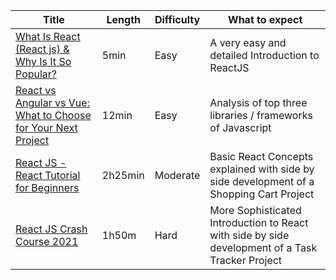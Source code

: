 | Title | Length | Difficulty | What to expect |
|-------| -------|--------------|---------------|
| [What Is React (React js) & Why Is It So Popular?](https://yewtu.be/watch?v=N3AkSS5hXMA) | 5min | Easy | A very easy and detailed Introduction to ReactJS |
| [React vs Angular vs Vue: What to Choose for Your Next Project](https://yewtu.be/watch?v=i8xsbYgMiBs) | 12min | Easy | Analysis of top three libraries / frameworks of Javascript |
| [React JS - React Tutorial for Beginners](https://yewtu.be/watch?v=Ke90Tje7VS0) | 2h25min | Moderate | Basic React Concepts explained with side by side development of a Shopping Cart Project  |
| [React JS Crash Course 2021](https://yewtu.be/watch?v=w7ejDZ8SWv8) | 1h50m | Hard | More Sophisticated Introduction to React with side by side development of a Task Tracker Project |
